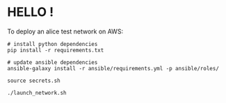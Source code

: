 # HELLO !

To deploy an alice test network on AWS:

```
# install python dependencies
pip install -r requirements.txt

# update ansible dependencies
ansible-galaxy install -r ansible/requirements.yml -p ansible/roles/

source secrets.sh

./launch_network.sh
```
